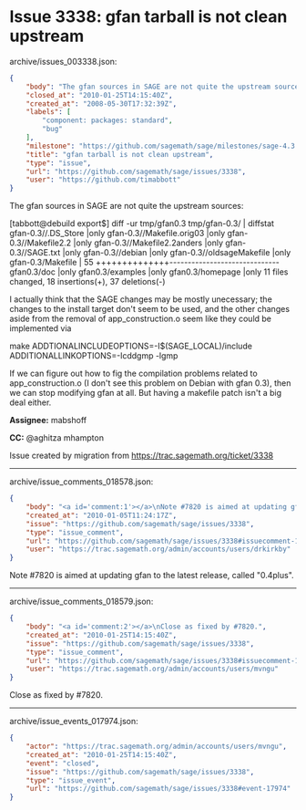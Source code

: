 # Issue 3338: gfan tarball is not clean upstream

archive/issues_003338.json:
```json
{
    "body": "The gfan sources in SAGE are not quite the upstream sources:\n\n[tabbott@debuild export$] diff -ur tmp/gfan0.3 tmp/gfan-0.3/ | diffstat\n gfan-0.3//.DS_Store         |only\n gfan-0.3//Makefile.orig03   |only\n gfan-0.3//Makefile2.2       |only\n gfan-0.3//Makefile2.2anders |only\n gfan-0.3//SAGE.txt          |only\n gfan-0.3//debian            |only\n gfan-0.3//oldsageMakefile   |only\n gfan-0.3/Makefile           |   55 ++++++++++++++------------------------------\n gfan0.3/doc                 |only\n gfan0.3/examples            |only\n gfan0.3/homepage            |only\n 11 files changed, 18 insertions(+), 37 deletions(-)\n\nI actually think that the SAGE changes may be mostly unecessary; the changes to the install target don't seem to be used, and the other changes aside from the removal of app_construction.o seem like they could be implemented via\n\nmake ADDTIONALINCLUDEOPTIONS=-I$(SAGE_LOCAL)/include ADDITIONALLINKOPTIONS=-lcddgmp -lgmp\n\nIf we can figure out how to fig the compilation problems related to app_construction.o (I don't see this problem on Debian with gfan 0.3), then we can stop modifying gfan at all.  But having a makefile patch isn't a big deal either.\n\n**Assignee:** mabshoff\n\n**CC:**  @aghitza mhampton\n\nIssue created by migration from https://trac.sagemath.org/ticket/3338\n\n",
    "closed_at": "2010-01-25T14:15:40Z",
    "created_at": "2008-05-30T17:32:39Z",
    "labels": [
        "component: packages: standard",
        "bug"
    ],
    "milestone": "https://github.com/sagemath/sage/milestones/sage-4.3.2",
    "title": "gfan tarball is not clean upstream",
    "type": "issue",
    "url": "https://github.com/sagemath/sage/issues/3338",
    "user": "https://github.com/timabbott"
}
```
The gfan sources in SAGE are not quite the upstream sources:

[tabbott@debuild export$] diff -ur tmp/gfan0.3 tmp/gfan-0.3/ | diffstat
 gfan-0.3//.DS_Store         |only
 gfan-0.3//Makefile.orig03   |only
 gfan-0.3//Makefile2.2       |only
 gfan-0.3//Makefile2.2anders |only
 gfan-0.3//SAGE.txt          |only
 gfan-0.3//debian            |only
 gfan-0.3//oldsageMakefile   |only
 gfan-0.3/Makefile           |   55 ++++++++++++++------------------------------
 gfan0.3/doc                 |only
 gfan0.3/examples            |only
 gfan0.3/homepage            |only
 11 files changed, 18 insertions(+), 37 deletions(-)

I actually think that the SAGE changes may be mostly unecessary; the changes to the install target don't seem to be used, and the other changes aside from the removal of app_construction.o seem like they could be implemented via

make ADDTIONALINCLUDEOPTIONS=-I$(SAGE_LOCAL)/include ADDITIONALLINKOPTIONS=-lcddgmp -lgmp

If we can figure out how to fig the compilation problems related to app_construction.o (I don't see this problem on Debian with gfan 0.3), then we can stop modifying gfan at all.  But having a makefile patch isn't a big deal either.

**Assignee:** mabshoff

**CC:**  @aghitza mhampton

Issue created by migration from https://trac.sagemath.org/ticket/3338





---

archive/issue_comments_018578.json:
```json
{
    "body": "<a id='comment:1'></a>\nNote #7820 is aimed at updating gfan to the latest release, called \"0.4plus\".",
    "created_at": "2010-01-05T11:24:17Z",
    "issue": "https://github.com/sagemath/sage/issues/3338",
    "type": "issue_comment",
    "url": "https://github.com/sagemath/sage/issues/3338#issuecomment-18578",
    "user": "https://trac.sagemath.org/admin/accounts/users/drkirkby"
}
```

<a id='comment:1'></a>
Note #7820 is aimed at updating gfan to the latest release, called "0.4plus".



---

archive/issue_comments_018579.json:
```json
{
    "body": "<a id='comment:2'></a>\nClose as fixed by #7820.",
    "created_at": "2010-01-25T14:15:40Z",
    "issue": "https://github.com/sagemath/sage/issues/3338",
    "type": "issue_comment",
    "url": "https://github.com/sagemath/sage/issues/3338#issuecomment-18579",
    "user": "https://trac.sagemath.org/admin/accounts/users/mvngu"
}
```

<a id='comment:2'></a>
Close as fixed by #7820.



---

archive/issue_events_017974.json:
```json
{
    "actor": "https://trac.sagemath.org/admin/accounts/users/mvngu",
    "created_at": "2010-01-25T14:15:40Z",
    "event": "closed",
    "issue": "https://github.com/sagemath/sage/issues/3338",
    "type": "issue_event",
    "url": "https://github.com/sagemath/sage/issues/3338#event-17974"
}
```

